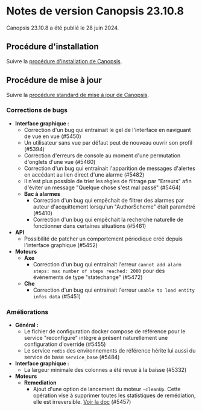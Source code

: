 # Notes de version Canopsis 23.10.8

Canopsis 23.10.8 a été publié le 28 juin 2024.

## Procédure d'installation

Suivre la [procédure d'installation de Canopsis](../guide-administration/installation/index.md).

## Procédure de mise à jour

Suivre la [procédure standard de mise à jour de Canopsis](../guide-administration/mise-a-jour/index.md).

### Corrections de bugs

*  **Interface graphique :**
    * Correction d'un bug qui entrainait le gel de l'interface en naviguant de vue en vue (#5450)
    * Un utilisateur sans vue par défaut peut de nouveau ouvrir son profil (#5394)
    * Correction d'erreurs de console au moment d'une permutation d'onglets d'une vue (#5460)
    * Correction d'un bug qui entrainait l'apparition de messages d'alertes en accédant au lien direct d'une alarme (#5482)
    * Il n'est plus possible de trier les règles de filtrage par "Erreurs" afin d'éviter un message "Quelque chose s'est mal passé" (#5464)
    * **Bac à alarmes**
        * Correction d'un bug qui empêchait de filtrer des alarmes par auteur d'acquittement lorsqu'un "AuthorScheme" était paramétré (#5410)
        * Correction d'un bug qui empêchait la recherche naturelle de fonctionner dans certaines situations (#5461)
*  **API**
    * Possibilité de patcher un comportement périodique créé depuis l'interface graphique (#5452)
*  **Moteurs**
    * **Axe**
        * Correction d'un bug qui entrainait l'erreur `cannot add alarm steps: max number of steps reached: 2000` pour des événements de type "statechange" (#5472)
    * **Che**
        * Correction d'un bug qui entrainait l'erreur `unable to load entity infos data` (#5451)

### Améliorations

*  **Général :**
    * Le fichier de configuration docker compose de référence pour le service "reconfigure" intègre à présent naturellement une configuration d'override (#5455)
    * Le service `redis` des environnements de référence hérite lui aussi du service de base `service_base` (#5484)
*  **Interface graphique :**
    * La largeur minimale des colonnes a été revue à la baisse (#5332)
*  **Moteurs**
    * **Remediation**
        * Ajout d'une option de lancement du moteur `-cleanUp`. Cette opération vise à supprimer toutes les statistiques de remédiation, elle est irreversible. [Voir la doc](../../guide-utilisation/menu-administration/consignes/#statistiques-de-remediation) (#5457)


